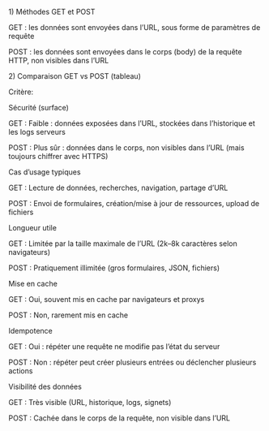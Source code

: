 1\) Méthodes GET et POST



GET : les données sont envoyées dans l’URL, sous forme de paramètres de requête



POST : les données sont envoyées dans le corps (body) de la requête HTTP, non visibles dans l’URL



2\) Comparaison GET vs POST (tableau)



Critère:



Sécurité (surface)

GET : Faible : données exposées dans l’URL, stockées dans l’historique et les logs serveurs

POST : Plus sûr : données dans le corps, non visibles dans l’URL (mais toujours chiffrer avec HTTPS)



Cas d’usage typiques

GET : Lecture de données, recherches, navigation, partage d’URL

POST : Envoi de formulaires, création/mise à jour de ressources, upload de fichiers



Longueur utile

GET : Limitée par la taille maximale de l’URL (2k–8k caractères selon navigateurs)

POST : Pratiquement illimitée (gros formulaires, JSON, fichiers)



Mise en cache

GET : Oui, souvent mis en cache par navigateurs et proxys

POST : Non, rarement mis en cache



Idempotence

GET : Oui : répéter une requête ne modifie pas l’état du serveur

POST : Non : répéter peut créer plusieurs entrées ou déclencher plusieurs actions



Visibilité des données

GET : Très visible (URL, historique, logs, signets)

POST : Cachée dans le corps de la requête, non visible dans l’URL


